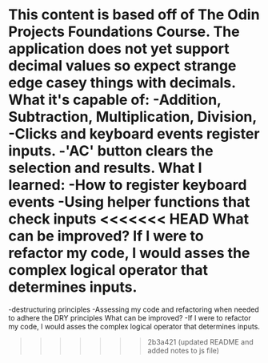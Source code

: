 This content is based off of The Odin Projects Foundations Course.
The application does not yet support decimal values so expect strange edge casey things with decimals.
What it's capable of:
  -Addition, Subtraction, Multiplication, Division,
  -Clicks and keyboard events register inputs.
  -'AC' button clears the selection and results.
What I learned:
  -How to register keyboard events
  -Using helper functions that check inputs
<<<<<<< HEAD
What can be improved? 
If I were to refactor my code, I would asses the complex logical operator that determines inputs. 
=======
  -destructuring principles
  -Assessing my code and refactoring when needed to adhere the DRY principles
What can be improved?
  -If I were to refactor my code, I would asses the complex logical operator that determines inputs. 
>>>>>>> 2b3a421 (updated README and added notes to js file)
